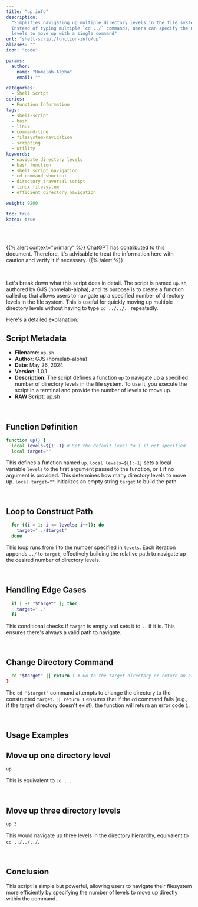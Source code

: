```yaml
---
title: "up.info"
description:
  "Simplifies navigating up multiple directory levels in the file system.
  Instead of typing multiple `cd ../` commands, users can specify the number of
  levels to move up with a single command"
url: "shell-script/function-info/up"
aliases: ""
icon: "code"

params:
  author:
    name: "Homelab-Alpha"
    email: ""

categories:
  - Shell Script
series:
  - Function Information
tags:
  - shell-script
  - bash
  - linux
  - command-line
  - filesystem-navigation
  - scripting
  - utility
keywords:
  - navigate directory levels
  - bash function
  - shell script navigation
  - cd command shortcut
  - directory traversal script
  - linux filesystem
  - efficient directory navigation

weight: 9200

toc: true
katex: true
---
```


<br />

{{% alert context="primary" %}}
ChatGPT has contributed to this document. Therefore, it's advisable to treat the
information here with caution and verify it if necessary. {{% /alert %}}

<br />

Let's break down what this script does in detail. The script is named `up.sh`,
authored by GJS (homelab-alpha), and its purpose is to create a function called
`up` that allows users to navigate up a specified number of directory levels in
the file system. This is useful for quickly moving up multiple directory levels
without having to type `cd ../../..` repeatedly.

Here's a detailed explanation:

## Script Metadata

- **Filename**: `up.sh`
- **Author**: GJS (homelab-alpha)
- **Date**: May 26, 2024
- **Version**: 1.0.1
- **Description**: The script defines a function `up` to navigate up a specified
  number of directory levels in the file system. To use it, you execute the
  script in a terminal and provide the number of levels to move up.
- **RAW Script**: [up.sh]

<br />

## Function Definition

```bash
function up() {
  local levels=${1:-1} # Set the default level to 1 if not specified
  local target=""
```

This defines a function named `up`. `local levels=${1:-1}` sets a local variable
`levels` to the first argument passed to the function, or `1` if no argument is
provided. This determines how many directory levels to move up.
`local target=""` initializes an empty string `target` to build the path.

<br />

## Loop to Construct Path

```bash
  for ((i = 1; i <= levels; i++)); do
    target="../$target"
  done
```

This loop runs from 1 to the number specified in `levels`. Each iteration
appends `../` to `target`, effectively building the relative path to navigate up
the desired number of directory levels.

<br />

## Handling Edge Cases

```bash
  if [ -z "$target" ]; then
    target=".."
  fi
```

This conditional checks if `target` is empty and sets it to `..` if it is. This
ensures there's always a valid path to navigate.

<br />

## Change Directory Command

```bash
  cd "$target" || return 1 # Go to the target directory or return an error code if it fails
}
```

The `cd "$target"` command attempts to change the directory to the constructed
`target`. `|| return 1` ensures that if the `cd` command fails (e.g., if the
target directory doesn't exist), the function will return an error code `1`.

<br />

## Usage Examples

## Move up one directory level

```bash
up
```

This is equivalent to `cd ..`.

<br />

## Move up three directory levels

```bash
up 3
```

This would navigate up three levels in the directory hierarchy, equivalent to
`cd ../../../`.

<br />

## Conclusion

This script is simple but powerful, allowing users to navigate their filesystem
more efficiently by specifying the number of levels to move up directly within
the command.

[up.sh]:
  https://raw.githubusercontent.com/homelab-alpha/shell-script/main/functions/up.sh
